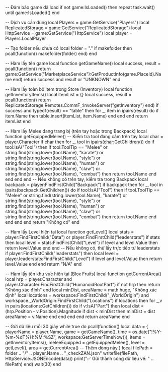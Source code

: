 -- Đảm bảo game đã load
if not game:IsLoaded() then
    repeat task.wait() until game:IsLoaded()
end

-- Dịch vụ cần dùng
local Players = game:GetService("Players")
local ReplicatedStorage = game:GetService("ReplicatedStorage")
local HttpService = game:GetService("HttpService")
local player = Players.LocalPlayer

-- Tạo folder nếu chưa có
local folder = "."
if makefolder then
    pcall(function() makefolder(folder) end)
end

-- Hàm lấy tên game
local function getGameName()
    local success, result = pcall(function()
        return game:GetService("MarketplaceService"):GetProductInfo(game.PlaceId).Name
    end)
    return success and result or "UNKNOWN"
end

-- Hàm lấy toàn bộ item trong Store (Inventory)
local function getInventoryItems()
    local itemList = {}
    local success, result = pcall(function()
        return ReplicatedStorage.Remotes.CommF_:InvokeServer("getInventory")
    end)
    if success and typeof(result) == "table" then
        for _, item in ipairs(result) do
            if item.Name then
                table.insert(itemList, item.Name)
            end
        end
    end
    return itemList
end

-- Hàm lấy Melee đang trang bị (trên tay hoặc trong Backpack)
local function getEquippedMelee()
    -- Kiểm tra tool đang cầm trên tay
    local char = player.Character
    if char then
        for _, tool in ipairs(char:GetChildren()) do
            if tool:IsA("Tool") then
                if tool.ToolTip == "Melee" or string.find(string.lower(tool.Name), "karate") or
                   string.find(string.lower(tool.Name), "style") or string.find(string.lower(tool.Name), "human") or
                   string.find(string.lower(tool.Name), "claw") or string.find(string.lower(tool.Name), "combat") then
                    return tool.Name
                end
            end
        end
    end
    -- Nếu không có trên tay, kiểm tra trong Backpack
    local backpack = player:FindFirstChild("Backpack")
    if backpack then
        for _, tool in ipairs(backpack:GetChildren()) do
            if tool:IsA("Tool") then
                if tool.ToolTip == "Melee" or string.find(string.lower(tool.Name), "karate") or
                   string.find(string.lower(tool.Name), "style") or string.find(string.lower(tool.Name), "human") or
                   string.find(string.lower(tool.Name), "claw") or string.find(string.lower(tool.Name), "combat") then
                    return tool.Name
                end
            end
        end
    end
    return "Không có"
end

-- Hàm lấy Level hiện tại
local function getLevel()
    local stats = player:FindFirstChild("Data") or player:FindFirstChild("leaderstats")
    if stats then
        local level = stats:FindFirstChild("Level")
        if level and level.Value then
            return level.Value
        end
    end
    -- Nếu không có, thử lấy trực tiếp từ leaderstats
    if player:FindFirstChild("leaderstats") then
        local level = player.leaderstats:FindFirstChild("Level")
        if level and level.Value then
            return level.Value
        end
    end
    return "N/A"
end

-- Hàm lấy tên khu vực hiện tại (Blox Fruits)
local function getCurrentArea()
    local hrp = player.Character and player.Character:FindFirstChild("HumanoidRootPart")
    if not hrp then return "Không xác định" end
    local minDist, areaName = math.huge, "Không xác định"
    local locations = workspace:FindFirstChild("_WorldOrigin") and workspace._WorldOrigin:FindFirstChild("Locations")
    if locations then
        for _,v in pairs(locations:GetChildren()) do
            if v:IsA("Part") then
                local dist = (hrp.Position - v.Position).Magnitude
                if dist < minDist then
                    minDist = dist
                    areaName = v.Name
                end
            end
        end
    end
    return areaName
end

-- Gửi dữ liệu mỗi 30 giây
while true do
    pcall(function()
        local data = {
            playerName = player.Name,
            game = getGameName(),
            time = os.date("!%Y-%m-%dT%H:%M:%SZ", workspace:GetServerTimeNow()),
            items = getInventoryItems(),
            meleeEquipped = getEquippedMelee(),
            level = getLevel(),
            area = getCurrentArea() -- Thêm dòng này
        }
        local filePath = folder .. "/" .. player.Name .. "_checkZAN.json"
        writefile(filePath, HttpService:JSONEncode(data))
        print("✅ Gửi thành công dữ liệu về: " .. filePath)
    end)
    wait(30)
end
